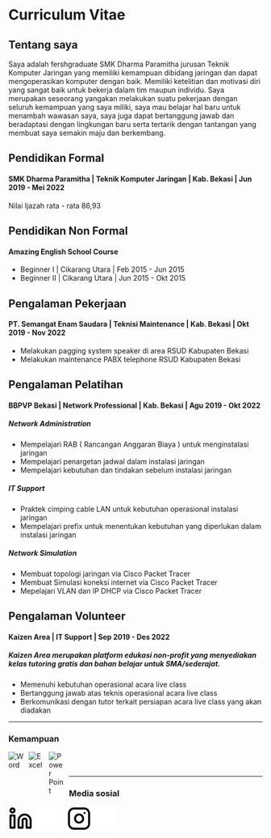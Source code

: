 # Curriculum Vitae
## Tentang saya
Saya adalah fershgraduate SMK Dharma Paramitha jurusan Teknik Komputer Jaringan yang
memiliki kemampuan dibidang jaringan dan dapat mengoperasikan komputer dengan baik. Memiliki
ketelitian dan motivasi diri yang sangat baik untuk bekerja dalam tim maupun individu. Saya merupakan
seseorang yangakan melakukan suatu pekerjaan dengan seluruh kemampuan yang saya miliki, saya mau
belajar hal baru untuk menambah wawasan saya, saya juga dapat bertanggung jawab dan beradaptasi
dengan lingkungan baru serta tertarik dengan tantangan yang membuat saya semakin maju dan
berkembang.

## Pendidikan Formal

#### SMK Dharma Paramitha | Teknik Komputer Jaringan | Kab. Bekasi | Jun 2019 - Mei 2022
Nilai Ijazah rata - rata 86,93

## Pendidikan Non Formal

####    Amazing English School Course
   - Beginner I  | Cikarang Utara | Feb 2015 - Jun 2015
   - Beginner II | Cikarang Utara | Jun 2015 - Okt 2015

## Pengalaman Pekerjaan
#### PT. Semangat Enam Saudara | Teknisi Maintenance | Kab. Bekasi | Okt 2019 - Nov 2022
   - Melakukan pagging system speaker di area RSUD Kabupaten Bekasi
   - Melakukan maintenance PABX telephone RSUD Kabupaten Bekasi

## Pengalaman Pelatihan
####    BBPVP Bekasi | Network Professional | Kab. Bekasi | Agu 2019 - Okt 2022
#####   Network Administration
   - Mempelajari RAB ( Rancangan Anggaran Biaya ) untuk menginstalasi jaringan
   - Mempelajari penargetan jadwal dalam instalasi jaringan
   - Mempelajari kebutuhan dan tindakan sebelum instalasi jaringan
#####   IT Support
   - Praktek cimping cable LAN untuk kebutuhan operasional instalasi jaringan
   - Mempelajari prefix untuk menentukan kebutuhan yang diperlukan dalam instalasi jaringan
#####   Network Simulation
   - Membuat topologi jaringan via Cisco Packet Tracer
   - Membuat Simulasi koneksi internet via Cisco Packet Tracer
   - Mepelajari VLAN dan IP DHCP via Cisco Packet Tracer

## Pengalaman Volunteer
####    Kaizen Area | IT Support | Sep 2019 - Des 2022
#####   Kaizen Area merupakan platform edukasi non-profit yang menyediakan kelas tutoring gratis dan bahan belajar untuk SMA/sederajat.
   - Memenuhi kebutuhan operasional acara live class
   - Bertanggung jawab atas teknis operasional acara live class
   - Berkomunikasi dengan tutor terkait persiapan acara live class yang akan diadakan
---

### Kemampuan

[<img align="left" alt="Word" width="30px" src="https://play-lh.googleusercontent.com/9kABykeGovHPy-dN19lRxxnCp8IZK3Pkl8qLFNxrEe-hhKVZeiyhTBEIRUt6t-vhxQ=w240-h480-rw" style="padding-right:10px;" />][webdev]
[<img align="left" alt="Excel" width="30px" src="https://is2-ssl.mzstatic.com/image/thumb/Purple126/v4/a8/fd/5a/a8fd5a84-c6f1-355f-3b9f-6e86598efaa3/XCEL.png/1200x630bb.png" style="padding-right:10px;" />][webdev]
[<img align="left" alt="Power Point" width="30px" src="https://play-lh.googleusercontent.com/6pTX4OILXTxazqad66oiVfG4x2KpYn4kIPgdzOe173tT0oHr2ThwpBhMyzzzxWq_r6M=w240-h480-rw" style="padding-right:10px;" />][webdev]
<br />
<br />

---
### Media sosial

[![website](./img/linkedin-light.svg)](https://https://www.linkedin.com/in/bintangsepta09/#gh-light-mode-only)
[![website](./img/linkedin-dark.svg)](https://https://www.linkedin.com/in/bintangsepta09/#gh-dark-mode-only)
&nbsp;&nbsp;
[![website](./img/instagram-light.svg)](https://https://www.instagram.com/b_intang.s.s/?hl=id#gh-light-mode-only)
[![website](./img/instagram-dark.svg)](https://https://www.instagram.com/b_intang.s.s/?hl=id#gh-dark-mode-only)



[webdev]: https://github.com/bintangsepta
